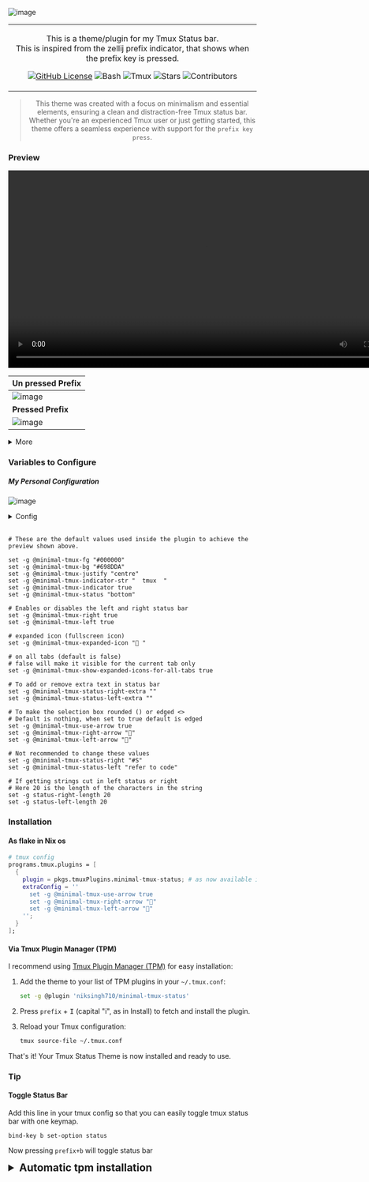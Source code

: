 <p align="center" style="color:grey">

![image](https://github.com/niksingh710/minimal-tmux-status/assets/60490474/f689e7c8-f081-421e-a7f4-3108f9a870eb)

<div align="center">

<table>
<tbody>
<td align="center">
<img width="2000" height="0"><br>

This is a theme/plugin for my Tmux Status bar.<br>
This is inspired from the zellij prefix indicator, that shows when the prefix key is pressed.<br>

[![GitHub License](https://img.shields.io/badge/license-MIT-blue.svg)](LICENSE)
![Bash](https://img.shields.io/badge/language-Bash-4EAA25.svg)
![Tmux](https://img.shields.io/badge/Tmux-3BBECC.svg)
![Stars](https://img.shields.io/github/stars/niksingh710/minimal-tmux-status.svg)
![Contributors](https://img.shields.io/github/contributors/niksingh710/minimal-tmux-status.svg)

<img width="2000" height="0">
</td>
</tbody>
</table>

> This theme was created with a focus on minimalism and essential elements, ensuring a clean and distraction-free Tmux status bar. Whether you're an experienced Tmux user or just getting started, this theme offers a seamless experience with support for the `prefix key press`.

</div>
</p>

### Preview

<p align="center" style="color:grey">
<div align="center">

<video width="800" autoplay loop src="https://github.com/niksingh710/minimal-tmux-status/assets/60490474/5d5cece0-5edf-4035-bb2d-c46868c357d1"></video>

| Un pressed Prefix                                                                                                 |
| ----------------------------------------------------------------------------------------------------------------- |
| ![image](https://github.com/niksingh710/minimal-tmux-status/assets/60490474/a7783229-cd8c-435d-8bf5-fa7ffa3f43ea) |
| **Pressed Prefix**                                                                                                |
| ![image](https://github.com/niksingh710/minimal-tmux-status/assets/60490474/831113d7-6ba5-43f6-908b-2158b99f0ffe) |

</div>
</p>

  <details>
    <summary>More</summary>

![output](https://github.com/niksingh710/minimal-tmux-status/assets/60490474/d12e544b-3d4a-43a4-93fc-cf767201b761)

  </details>

### Variables to Configure

##### My Personal Configuration

![image](https://github.com/user-attachments/assets/e58cafed-295f-49d4-af15-86f67d580a76)

<details>
    <summary>Config</summary>

```tmux
# set -g @minimal-tmux-bg "#${config.stylix.base16Scheme.base01}" (or you can use it with pywal)
set -g @minimal-tmux-use-arrow true
set -g @minimal-tmux-right-arrow ""
set -g @minimal-tmux-left-arrow ""
```
</details>

<br>

```
# These are the default values used inside the plugin to achieve the preview shown above.

set -g @minimal-tmux-fg "#000000"
set -g @minimal-tmux-bg "#698DDA"
set -g @minimal-tmux-justify "centre"
set -g @minimal-tmux-indicator-str "  tmux  "
set -g @minimal-tmux-indicator true
set -g @minimal-tmux-status "bottom"

# Enables or disables the left and right status bar
set -g @minimal-tmux-right true
set -g @minimal-tmux-left true

# expanded icon (fullscreen icon)
set -g @minimal-tmux-expanded-icon "󰊓 "

# on all tabs (default is false)
# false will make it visible for the current tab only
set -g @minimal-tmux-show-expanded-icons-for-all-tabs true

# To add or remove extra text in status bar
set -g @minimal-tmux-status-right-extra ""
set -g @minimal-tmux-status-left-extra ""

# To make the selection box rounded () or edged <>
# Default is nothing, when set to true default is edged
set -g @minimal-tmux-use-arrow true
set -g @minimal-tmux-right-arrow ""
set -g @minimal-tmux-left-arrow ""

# Not recommended to change these values
set -g @minimal-tmux-status-right "#S"
set -g @minimal-tmux-status-left "refer to code"

# If getting strings cut in left status or right
# Here 20 is the length of the characters in the string
set -g status-right-length 20
set -g status-left-length 20
```

### Installation

#### As flake in Nix os

```nix
# tmux config
programs.tmux.plugins = [
  {
    plugin = pkgs.tmuxPlugins.minimal-tmux-status; # as now available in nixpkgs
    extraConfig = ''
      set -g @minimal-tmux-use-arrow true
      set -g @minimal-tmux-right-arrow ""
      set -g @minimal-tmux-left-arrow ""
    '';
  }
];
```

#### Via Tmux Plugin Manager (TPM)

I recommend using [Tmux Plugin Manager (TPM)](https://github.com/tmux-plugins/tpm) for easy installation:

1. Add the theme to your list of TPM plugins in your `~/.tmux.conf`:

   ```bash
   set -g @plugin 'niksingh710/minimal-tmux-status'
   ```

2. Press `prefix` + <kbd>I</kbd> (capital "i", as in Install) to fetch and install the plugin.

3. Reload your Tmux configuration:

   ```bash
   tmux source-file ~/.tmux.conf
   ```

That's it! Your Tmux Status Theme is now installed and ready to use.

### Tip

#### Toggle Status Bar

Add this line in your tmux config so that you can easily toggle tmux status bar with one keymap.

```
bind-key b set-option status
```

Now pressing `prefix+b` will toggle status bar

<details>

<summary style="font-weight: bold; font-size: 21px;"> Automatic tpm installation </summary>

One of the first things we do on a new machine is cloning our dotfiles. Not everything comes with them though, so for example `tpm` most likely won't be installed.

If you want to install `tpm` and plugins automatically when tmux is started, put the following snippet in `.tmux.conf` before the final `run '~/.tmux/plugins/tpm/tpm'`:

```
if "test ! -d ~/.tmux/plugins/tpm" \
   "run 'git clone https://github.com/tmux-plugins/tpm ~/.tmux/plugins/tpm && ~/.tmux/plugins/tpm/bin/install_plugins'"
```

</details>
